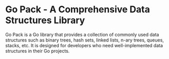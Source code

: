 # Go Pack - A Comprehensive Data Structures Library

Go Pack is a Go library that provides a collection of commonly used data structures such as binary trees, hash sets, linked lists, n-ary trees, queues, stacks, etc. It is designed for developers who need well-implemented data structures in their Go projects.

